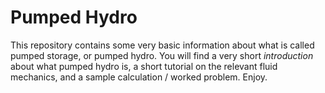 # Pumped Hydro
This repository contains some very basic information about what is called pumped storage, or pumped hydro. You will find a very short *introduction* about what pumped hydro is, a short tutorial on the relevant fluid mechanics, and a sample calculation / worked problem. Enjoy.


